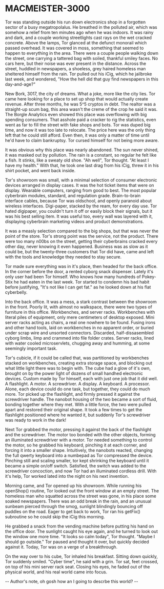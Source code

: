 # MACMEISTER-3000


Tor was standing outside his run down electronics shop in a forgotten sector of a busy megatropolalus. He breathed in the polluted air, which was somehow a relief from ten minutes ago when he was indoors. It was rainy and dark, and a couple working streetlights cast rays on the wet cracked concrete. Above the lamps, Tor glanced at the defunct monorail which passed overhead. It was covered in moss, something that seemed to happen to everything in the area. There were a couple people walking down the street, one carrying a tattered bag with soiled, thankful smiley faces. No cars here, but their noise was ever present in the distance. Across the street, huddled in newspapers, a shoeless, grey haired homeless man sheltered himself from the rain. Tor pulled out his iCig, which he jailbroke last week, and wondered, "How the hell did that guy find newspapers in this day-and-age?"

New Bork, 3017, the city of dreams. What a joke, more like the city lies. Tor came here looking for a place to set up shop that would actually create revenue. After three months, he was 5^5 cryptos in debt. The realtor was a straight-up scum bag, this area wasn't the creme of the crop he said it was. The Borgle Analytics even showed this place was overflowing with big spending consumers. That asshole paid a cracker to rig the statistics, even went as far to fill the street with fake shops and bots. Tor was duped big time, and now it was too late to relocate. The price here was the only thing left that he could still afford. Even then, it was only a matter of time until he'd have to claim bankruptsy. Tor cursed himself for not being more aware. 

It was obvious why this place was nearly abandoned. The sun never shined, it was masked out by pollution. The rain is a constant, so regular he felt like a fish. It stinks, like a sweaty old shoe. "Ah well", Tor thought. "At least I have my health." With that, he took one last drag from his iCig, threw it in his shirt pocket, and went back inside.

Tor's showroom was small, with a minimal selection of consumer electronic devices arranged in display cases. It was the hot ticket items that were on display. Wearable computers, ranging from good to best. The most popular cyberbrain modules, standard, and regulation grade. Brain-to-brain interface cables, because Tor was oldschool, and openly paranoid about wireless interfaces. Digi-paper, stacked by the ream, for every day use. Tor hated digipaper, you couldn't turn it off or easily block their signals, but it was his best selling item. It was useful too, every wall was layered with it, displaying cyberbrain marketing videos and product demonstrations. 

It was a measly selection compared to the big shops, but that was never the point of the store. Tor's strong point was the service, not the product. There were too many n00bs on the street, getting their cyberbrains cracked every other day, never knowing it even happened. Business was as slow as it could be, but the twenty-three customers that Tor did have, came and left with the tools and knowledge they needed to stay secure.

Tor made sure everything was in it's place, then headed for the back office. In the corner before the door, a rented cyborg snack dispenser. Lately it's only user had been Tor himself. Who knows how many hundreds of Pokey-Stix he had eaten in the last week. Tor started to condemn his bad habit before justifying, "It's not like I can get fat." as he looked down at his flat cyberbelly.

Into the back office. It was a mess, a stark contrast between the showroom in the front. Poorly lit, with almost no walkspace, there were two types of furniture in this office. Workbenches, and server racks. Workbenches with literal piles of equipment, only mere centimeters of desktop exposed. Mini server racks acting as chairs, a real one nowhere to be found. Fusing irons and other hand tools, laid on workbenches in no apparent order, or buried under scrap wire and unsorted connectors. Discarded, half-dissasembled cyborg limbs, limp and crammed into file folder crates. Server racks, lined with water cooled microservlets, chugging away and humming, at some seemingly important task.

Tor's cubicle, if it could be called that, was partitioned by workbenches stacked on workbenches, creating extra storage space, and blocking out what little light there was to begin with. The cube had a glow of it's own, brought on by the power light of dozens of small handhed electronic devices. Custom made by Tor himself, each with just one job that it did well. A flashlight. A motor. A screwdriver. A display. A keyboard. A processor. Alone, each device could do one task, but together, they could do much more. Tor picked up the flashlight, and firmly pressed it against the screwdriver handle. The nanobot housing of the two became a sort of fluid, bonding together where they met. With a little force, the two were pulled apart and restored their original shape. It took a few times to get the flashlight positioned where he wanted it, but suddenly Tor's screwdriver was ready to work in the dark!

Next Tor grabbed the motor, pressing it against the back of the flashlight and the screwdriver. The motor too bonded with the other objects, forming an illuminated screwdriver with a motor. Tor needed something to control the motor, so he grabbed his keyboard, pinching it at each corner, and forcing it into a smaller shape. Intuitively, the nanobots reacted, changing the full qwerty keyboard into a numbepad as Tor compressed the device. Pinching still and scaling smaller, tor kept shrinking the keyboard until it became a simple on/off switch. Satisfied, the switch was added to the screwdriver concoction, and now Tor had an illuminated cordless drill. With it's help, Tor worked lated into the night on his next invention.

Morning came, and Tor opened up his showroom. While running his openShop() routine, Tor looked out the front window at an empty street. The homeless man who squatted across the street was gone, in his place some soaked newspapers. There was an odd break in the rain, and an unusual sunbeam pierced through the smog, sunlight blindingly bouncing off puddles on the road. Eager to get back to work, Tor ran his getFix() subroutine so he could skip the iCig this morning. 

He grabbed a snack from the vending machine before putting his hand on the office door. The sunlight caught his eye again, and he turned to look out the window one more time. "It looks so calm today", Tor thought. "Maybe I should go outside." Tor paused and thought it over, but quickly decided against it. Today, Tor was on a verge of a breakthrough.

On the way over to his cube, Tor inhaled his breakfast. Sitting down quickly, Tor suddenly smiled. "Cyber time", he said with a grin. Tor sat, feet crossed, on top of his mini server rack seat. Closing his eyes, he faded out of the physical world, and his real world came into focus. 

-- Author's note, oh gosh how an I going to descrbe this world? --

